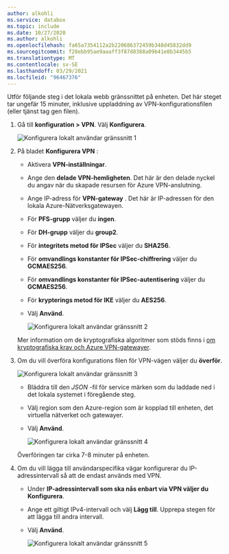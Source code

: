 ```yaml
---
author: alkohli
ms.service: databox
ms.topic: include
ms.date: 10/27/2020
ms.author: alkohli
ms.openlocfilehash: fa65a7354112a2b220686372459b348d45832dd9
ms.sourcegitcommit: f28ebb95ae9aaaff3f87d8388a09b41e0b3445b5
ms.translationtype: MT
ms.contentlocale: sv-SE
ms.lasthandoff: 03/29/2021
ms.locfileid: "96467376"
---
```

Utför följande steg i det lokala webb gränssnittet på enheten. Det här steget tar ungefär 15 minuter, inklusive uppladdning av VPN-konfigurationsfilen (eller tjänst tag gen filen). 

1. Gå till **konfiguration > VPN**. Välj **Konfigurera**.

    ![Konfigurera lokalt användar gränssnitt 1](../articles/databox-online/media/azure-stack-edge-pro-r-configure-vpn-powershell/configure-vpn-local-ui-1.png)

2. På bladet **Konfigurera VPN** :

    - Aktivera **VPN-inställningar**.
    - Ange den **delade VPN-hemligheten**. Det här är den delade nyckel du angav när du skapade resursen för Azure VPN-anslutning.
    - Ange IP-adress för **VPN-gateway** . Det här är IP-adressen för den lokala Azure-Nätverksgatewayen.
    - För **PFS-grupp** väljer du **ingen**. 
    - För **DH-grupp** väljer du **group2**.
    - För **integritets metod för IPSec** väljer du **SHA256**.
    - För **omvandlings konstanter för IPSec-chiffrering** väljer du **GCMAES256**.
    - För **omvandlings konstanter för IPSec-autentisering** väljer du **GCMAES256**.
    - För **krypterings metod för IKE** väljer du **AES256**.
    - Välj **Använd**.

        ![Konfigurera lokalt användar gränssnitt 2](../articles/databox-online/media/azure-stack-edge-pro-r-configure-vpn-powershell/configure-vpn-local-ui-2.png)

    Mer information om de kryptografiska algoritmer som stöds finns i [om kryptografiska krav och Azure VPN-gatewayer](../articles/vpn-gateway/vpn-gateway-about-compliance-crypto.md#ipsecike-policy-faq). 

3. Om du vill överföra konfigurations filen för VPN-vägen väljer du **överför**. 

    ![Konfigurera lokalt användar gränssnitt 3](../articles/databox-online/media/azure-stack-edge-pro-r-configure-vpn-powershell/configure-vpn-local-ui-3.png)

    - Bläddra till den *JSON* -fil för service märken som du laddade ned i det lokala systemet i föregående steg.
    - Välj region som den Azure-region som är kopplad till enheten, det virtuella nätverket och gatewayer.
    - Välj **Använd**.

        ![Konfigurera lokalt användar gränssnitt 4](../articles/databox-online/media/azure-stack-edge-pro-r-configure-vpn-powershell/configure-vpn-local-ui-4.png)
    
    Överföringen tar cirka 7-8 minuter på enheten.

4. Om du vill lägga till användarspecifika vägar konfigurerar du IP-adressintervall så att de endast används med VPN. 

    - Under **IP-adressintervall som ska nås enbart via VPN väljer du** **Konfigurera**.
    - Ange ett giltigt IPv4-intervall och välj **Lägg till**. Upprepa stegen för att lägga till andra intervall.
    - Välj **Använd**.

        ![Konfigurera lokalt användar gränssnitt 5](../articles/databox-online/media/azure-stack-edge-pro-r-configure-vpn-powershell/configure-vpn-local-ui-5.png)


